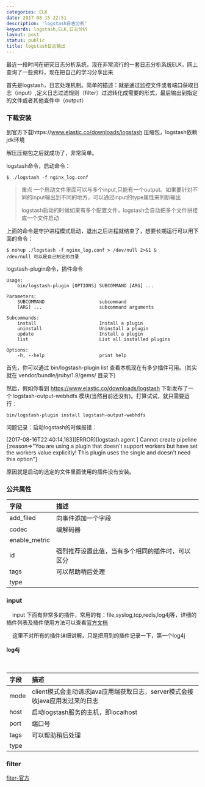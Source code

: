 ```yaml
---
categories: ELK
date: 2017-08-15 22:51
description: 'logstash日志分析'
keywords: logstash,ELK,日志分析
layout: post
status: public
title: logstash日志输出
---
```


最近一段时间在研究日志分析系统，现在非常流行的一套日志分析系统ELK，网上查询了一些资料，现在把自己的学习分享出来

首先是logstash，日志处理机制。简单的描述：就是通过监控文件或者端口获取日志（input）,定义日志过滤规则（filter）过滤转化成需要的形式，最后输出到指定的文件或者其他查件中（output）

### 下载安装
到官方下载https://www.elastic.co/downloads/logstash 压缩包，logstash依赖jdk环境

解压压缩包之后就成功了，非常简单。

logstash命令，启动命令：

```
$ ./logstash -f nginx_log.conf 
```

> 重点
> 一个启动文件里面可以与多个input,只能有一个output。如果要针对不同的input输出到不同的地方，可以通过input的type属性来判断输出
>
> logstash启动的时候如果有多个配置文件，logstash会自动把多个文件拼接成一个文件启动

上面的命令是守护进程模式启动，退出之后进程就结束了，想要长期运行可以用下面的命令：

```
$ nohup ./logstash -f nginx_log.conf > /dev/null 2>&1 &
/dev/null 可以是自己制定的目录
```


logstash-plugin命令，插件命令

```
Usage:
    bin/logstash-plugin [OPTIONS] SUBCOMMAND [ARG] ...

Parameters:
    SUBCOMMAND                    subcommand
    [ARG] ...                     subcommand arguments

Subcommands:
    install                       Install a plugin
    uninstall                     Uninstall a plugin
    update                        Install a plugin
    list                          List all installed plugins

Options:
    -h, --help                    print help
```

首先，你可以通过 bin/logstash-plugin list 查看本机现在有多少插件可用。(其实就在 vendor/bundle/jruby/1.9/gems/ 目录下)

然后，假如你看到 https://www.elastic.co/downloads/logstash 下新发布了一个 logstash-output-webhdfs 模块(当然目前还没有)。打算试试，就只需要运行：

```
bin/logstash-plugin install logstash-output-webhdfs
```

问题记录：启动logstash的时候报错：

[2017-08-16T22:40:14,183][ERROR][logstash.agent           ] Cannot create pipeline {:reason=>"You are using a plugin that doesn't support workers but have set the workers value explicitly! This plugin uses the single and doesn't need this option"}

原因就是启动的选定的文件里面使用的插件没有安装。

### 公共属性

|字段         |描述                 |
|:----------|:--------------------|
|add_filed  |向事件添加一个字段      |
|codec      |编解码器              |
|enable_metric|                   |
|id           |强烈推荐设置此值，当有多个相同的插件时，可以区分|
|tags       |可以帮助稍后处理       |
|type       |                     |

### input

&nbsp;&nbsp;&nbsp;&nbsp;input 下面有非常多的插件，常用的有：file,syslog,tcp,redis,log4j等，详细的插件列表及插件使用方法可以查看[官方文档](https://www.elastic.co/guide/en/logstash/current/input-plugins.html)

&nbsp;&nbsp;&nbsp;&nbsp;这里不对所有的插件详细讲解，只是把用到的插件记录一下，第一个log4j

#### log4j

&nbsp;&nbsp;&nbsp;&nbsp;

|字段       |描述                 |
|:----------|:--------------------|
|mode       |client模式会主动请求java应用端获取日志，server模式会接收java应用发过来的日志 |
|host       |启动logstash服务的主机，即localhost |
|port       |端口号              |
|tags       |可以帮助稍后处理       |
|type       |                     |


### filter

[fiter-官方](https://www.elastic.co/guide/en/logstash/5.5/filter-plugins.html)
